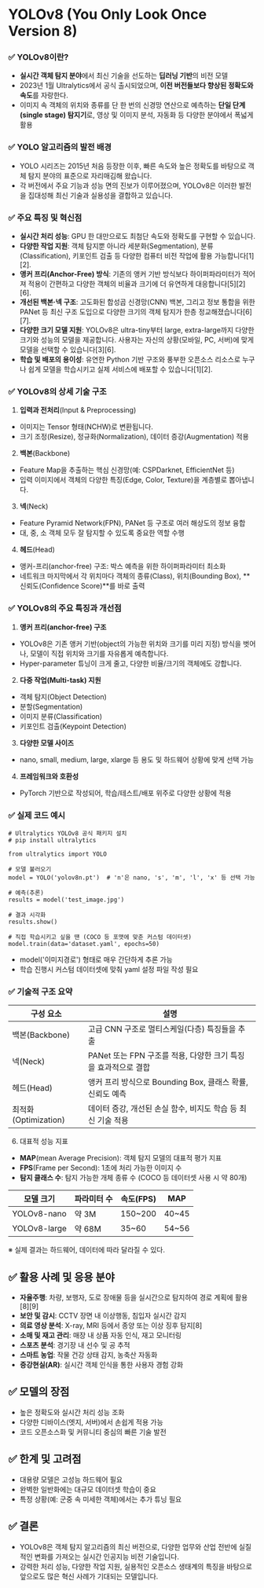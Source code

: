 # YOLOv8 (You Only Look Once Version 8)

### ✅ YOLOv8이란?
- **실시간 객체 탐지 분야**에서 최신 기술을 선도하는 **딥러닝 기반**의 비전 모델
- 2023년 1월 Ultralytics에서 공식 출시되었으며, **이전 버전들보다 향상된 정확도와 속도**를 자랑한다.
- 이미지 속 객체의 위치와 종류를 단 한 번의 신경망 연산으로 예측하는 **단일 단계(single stage) 탐지기**로, 영상 및 이미지 분석, 자동화 등 다양한 분야에서 폭넓게 활용

### ✅ YOLO 알고리즘의 발전 배경
- YOLO 시리즈는 2015년 처음 등장한 이후, 빠른 속도와 높은 정확도를 바탕으로 객체 탐지 분야의 표준으로 자리매김해 왔습니다.
- 각 버전에서 주요 기능과 성능 면의 진보가 이루어졌으며, YOLOv8은 이러한 발전을 집대성해 최신 기술과 실용성을 결합하고 있습니다.

### ✅ 주요 특징 및 혁신점
- **실시간 처리 성능**: GPU 한 대만으로도 최첨단 속도와 정확도를 구현할 수 있습니다.
- **다양한 작업 지원**: 객체 탐지뿐 아니라 세분화(Segmentation), 분류(Classification), 키포인트 검출 등 다양한 컴퓨터 비전 작업에 활용 가능합니다[1][2].
- **앵커 프리(Anchor-Free) 방식**: 기존의 앵커 기반 방식보다 하이퍼파라미터가 적어져 적용이 간편하고 다양한 객체의 비율과 크기에 더 유연하게 대응합니다[5][2][6].
- **개선된 백본·넥 구조**: 고도화된 합성곱 신경망(CNN) 백본, 그리고 정보 통합을 위한 PANet 등 최신 구조 도입으로 다양한 크기의 객체 탐지가 한층 정교해졌습니다[6][7].
- **다양한 크기 모델 지원**: YOLOv8은 ultra-tiny부터 large, extra-large까지 다양한 크기와 성능의 모델을 제공합니다. 사용자는 자신의 상황(모바일, PC, 서버)에 맞게 모델을 선택할 수 있습니다[3][6].
- **학습 및 배포의 용이성**: 유연한 Python 기반 구조와 풍부한 오픈소스 리소스로 누구나 쉽게 모델을 학습시키고 실제 서비스에 배포할 수 있습니다[1][2].

### ✅ YOLOv8의 상세 기술 구조
1. **입력과 전처리**(Input & Preprocessing)
- 이미지는 Tensor 형태(NCHW)로 변환됩니다.
- 크기 조정(Resize), 정규화(Normalization), 데이터 증강(Augmentation) 적용
2. **백본**(Backbone)
- Feature Map을 추출하는 핵심 신경망(예: CSPDarknet, EfficientNet 등)
- 입력 이미지에서 객체의 다양한 특징(Edge, Color, Texture)을 계층별로 뽑아냅니다.
3. **넥**(Neck)
- Feature Pyramid Network(FPN), PANet 등 구조로 여러 해상도의 정보 융합
- 대, 중, 소 객체 모두 잘 탐지할 수 있도록 중요한 역할 수행
4. **헤드**(Head)
- 앵커-프리(anchor-free) 구조: 박스 예측을 위한 하이퍼파라미터 최소화
- 네트워크 마지막에서 각 위치마다 객체의 종류(Class), 위치(Bounding Box), **신뢰도(Confidence Score)**를 바로 출력


### ✅ YOLOv8의 주요 특징과 개선점
1. **앵커 프리(anchor-free) 구조**
- YOLOv8은 기존 앵커 기반(object의 가능한 위치와 크기를 미리 지정) 방식을 벗어나, 모델이 직접 위치와 크기를 자유롭게 예측합니다.
- Hyper-parameter 튜닝이 크게 줄고, 다양한 비율/크기의 객체에도 강합니다.
2. **다중 작업(Multi-task) 지원**
- 객체 탐지(Object Detection)
- 분할(Segmentation)
- 이미지 분류(Classification)
- 키포인트 검출(Keypoint Detection)
3. **다양한 모델 사이즈**
- nano, small, medium, large, xlarge 등 용도 및 하드웨어 상황에 맞게 선택 가능
4. **프레임워크와 호환성**
- PyTorch 기반으로 작성되어, 학습/테스트/배포 위주로 다양한 상황에 적용

### ✅ 실제 코드 예시
```
# Ultralytics YOLOv8 공식 패키지 설치
# pip install ultralytics

from ultralytics import YOLO

# 모델 불러오기
model = YOLO('yolov8n.pt')  # 'n'은 nano, 's', 'm', 'l', 'x' 등 선택 가능

# 예측(추론)
results = model('test_image.jpg')

# 결과 시각화
results.show()

# 직접 학습시키고 싶을 땐 (COCO 등 포맷에 맞춘 커스텀 데이터셋)
model.train(data='dataset.yaml', epochs=50)
```

- model('이미지경로') 형태로 매우 간단하게 추론 가능
- 학습 진행시 커스텀 데이터셋에 맞춰 yaml 설정 파일 작성 필요

### ✅ 기술적 구조 요약

| 구성 요소   | 설명                                                         |
|-------------|--------------------------------------------------------------|
| 백본(Backbone) | 고급 CNN 구조로 멀티스케일(다층) 특징들을 추출             |
| 넥(Neck)       | PANet 또는 FPN 구조를 적용, 다양한 크기 특징을 효과적으로 결합 |
| 헤드(Head)     | 앵커 프리 방식으로 Bounding Box, 클래스 확률, 신뢰도 예측    |
| 최적화(Optimization) | 데이터 증강, 개선된 손실 함수, 비지도 학습 등 최신 기술 적용 |


6. 대표적 성능 지표
- **MAP**(mean Average Precision): 객체 탐지 모델의 대표적 평가 지표
- **FPS**(Frame per Second): 1초에 처리 가능한 이미지 수
- **탐지 클래스 수**: 탐지 가능한 개체 종류 수 (COCO 등 데이터셋 사용 시 약 80개)

| 모델 크기 | 	파라미터 수	| 속도(FPS) |	MAP |
|------|--------|-----------|-----------|
| YOLOv8-nano  |	약 3M |	150~200 |	40~45 |
| YOLOv8-large |	약 68M	 | 35~60	  | 54~56 |

※ 실제 결과는 하드웨어, 데이터에 따라 달라질 수 있다.

## ✅ 활용 사례 및 응용 분야

- **자율주행**: 차량, 보행자, 도로 장애물 등을 실시간으로 탐지하여 경로 계획에 활용[8][9]
- **보안 및 감시**: CCTV 장면 내 이상행동, 침입자 실시간 감지
- **의료 영상 분석**: X-ray, MRI 등에서 종양 또는 이상 징후 탐지[8]
- **소매 및 재고 관리**: 매장 내 상품 자동 인식, 재고 모니터링
- **스포츠 분석**: 경기장 내 선수 및 공 추적
- **스마트 농업**: 작물 건강 상태 감지, 농축산 자동화
- **증강현실(AR)**: 실시간 객체 인식을 통한 사용자 경험 강화

## ✅ 모델의 장점

- 높은 정확도와 실시간 처리 성능 조화
- 다양한 디바이스(엣지, 서버)에서 손쉽게 적용 가능
- 코드 오픈소스화 및 커뮤니티 중심의 빠른 기술 발전

## ✅ 한계 및 고려점

- 대용량 모델은 고성능 하드웨어 필요
- 완벽한 일반화에는 대규모 데이터셋 학습이 중요
- 특정 상황(예: 군중 속 미세한 객체)에서는 추가 튜닝 필요

## ✅ 결론

- YOLOv8은 객체 탐지 알고리즘의 최신 버전으로, 다양한 업무와 산업 전반에 실질적인 변화를 가져오는 실시간 인공지능 비전 기술입니다. 
- 강력한 처리 성능, 다양한 작업 지원, 실용적인 오픈소스 생태계의 특징을 바탕으로 앞으로도 많은 혁신 사례가 기대되는 모델입니다.

